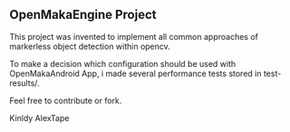 ## OpenMakaEngine Project

This project was invented to implement all common approaches of markerless object detection within opencv.

To make a decision which configuration should be used with OpenMakaAndroid App, i made several performance tests stored in test-results/.

Feel free to contribute or fork.

Kinldy AlexTape
